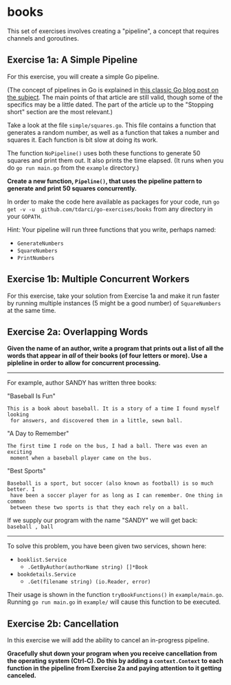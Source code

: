 # books

This set of exercises involves creating a "pipeline", a concept that requires
 channels and goroutines.
 
## Exercise 1a: A Simple Pipeline

For this exercise, you will create a simple Go pipeline.

(The concept of pipelines in Go is explained in [this classic Go blog post on
 the subject](https://blog.golang.org/pipelines). The main points of that
  article are still valid, though some of the specifics may be a little
   dated. The part of the article up to the "Stopping short" section are the
    most relevant.)
    
Take a look at the file `simple/squares.go`. This file contains a function that
 generates a random number, as well as a function that takes a number and
  squares it. Each function is bit slow at doing its work.
  
The function `NoPipeline()` uses both these functions to generate 50 squares
 and print them out. It also prints the time elapsed. (It runs when you do
  `go run main.go` from the `example` directory.)
 
**Create a new function, `Pipeline()`, that uses the pipeline pattern to
 generate and print 50 squares concurrently.**
 
In order to make the code here available as packages for your code, run `go
 get -v -u  github.com/tdarci/go-exercises/books` from any directory in your
  `GOPATH`.

Hint: Your pipeline will run three functions that you write, perhaps named:
* `GenerateNumbers`
* `SquareNumbers`    
* `PrintNumbers`
 
## Exercise 1b: Multiple Concurrent Workers

For this exercise, take your solution from Exercise 1a and make it run faster
 by running multiple instances (5 might be a good number) of `SquareNumbers` at  the same time.

## Exercise 2a: Overlapping Words

**Given the name of an author, write a program that prints out a list of all
 the words that appear in _all_ of their books (of four letters or more). Use
  a pipleline in order to allow for concurrent processing.**
 
----------

For example, author SANDY has written three books:

"Baseball Is Fun"
```
This is a book about baseball. It is a story of a time I found myself looking
 for answers, and discovered them in a little, sewn ball.
```

"A Day to Remember"
```
The first time I rode on the bus, I had a ball. There was even an exciting
 moment when a baseball player came on the bus.
```

"Best Sports"
```
Baseball is a sport, but soccer (also known as football) is so much better. I
 have been a soccer player for as long as I can remember. One thing in common
 between these two sports is that they each rely on a ball.
```

If we supply our program with the name "SANDY" we will get back: `baseball
, ball`

----------

To solve this problem, you have been given two services, shown here:
* `booklist.Service`
    * `.GetByAuthor(authorName string) []*Book`
* `bookdetails.Service`
    * `.Get(filename string) (io.Reader, error)`

Their usage is shown in the function `tryBookFunctions()` in `example/main.go`. Running
`go run main.go` in `example/` will cause this function to be executed.

## Exercise 2b: Cancellation

In this exercise we will add the ability to cancel an in-progress pipeline. 

**Gracefully shut down your program when you receive cancellation from the
 operating system (Ctrl-C). Do this by adding a `context.Context` to each
  function in the pipeline from Exercise 2a and paying attention to it getting
   canceled.**
